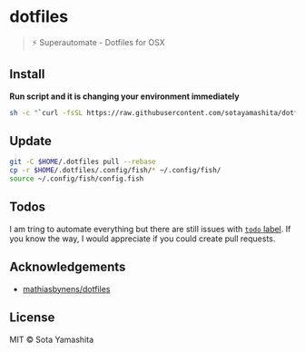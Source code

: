 # dotfiles

> :zap: Superautomate - Dotfiles for OSX

## Install

**Run script and it is changing your environment immediately**

```bash
sh -c "`curl -fsSL https://raw.githubusercontent.com/sotayamashita/dotfiles/master/bootstrap.sh`"
```

## Update

```bash
git -C $HOME/.dotfiles pull --rebase
cp -r $HOME/.dotfiles/.config/fish/* ~/.config/fish/
source ~/.config/fish/config.fish
```

## Todos

I am tring to automate everything but there are still issues with [`todo` label](https://github.com/sotayamashita/dotfiles/issues?utf8=%E2%9C%93&q=is%3Aissue%20is%3Aopen%20label%3Atodo%20).
If you know the way, I would appreciate if you could create pull requests.

## Acknowledgements

- [mathiasbynens/dotfiles](https://github.com/mathiasbynens/dotfiles)

## License

MIT © Sota Yamashita
